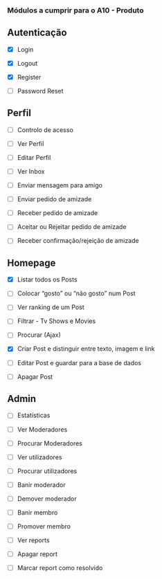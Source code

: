 ### Módulos a cumprir para o A10 - Produto

## Autenticação

- [x] Login

- [x] Logout

- [x] Register

- [ ] Password Reset


## Perfil

- [ ] Controlo de acesso

- [ ] Ver Perfil

- [ ] Editar Perfil

- [ ] Ver Inbox

- [ ] Enviar mensagem para amigo

- [ ] Enviar pedido de amizade

- [ ] Receber pedido de amizade

- [ ] Aceitar ou Rejeitar pedido de amizade

- [ ] Receber confirmação/rejeição de amizade


## Homepage

- [x] Listar todos os Posts

- [ ] Colocar “gosto” ou “não gosto” num Post

- [ ] Ver ranking de um Post

- [ ] Filtrar - Tv Shows e Movies

- [ ] Procurar (Ajax)

- [x] Criar Post e distinguir entre texto, imagem e link

- [ ] Editar Post e guardar para a base de dados

- [ ] Apagar Post


## Admin

- [ ] Estatísticas

- [ ] Ver Moderadores

- [ ] Procurar Moderadores

- [ ] Ver utilizadores

- [ ] Procurar utilizadores

- [ ] Banir moderador

- [ ] Demover moderador

- [ ] Banir membro

- [ ] Promover membro

- [ ] Ver reports

- [ ] Apagar report

- [ ] Marcar report como resolvido
